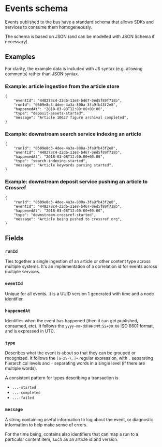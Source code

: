 # Events schema

Events published to the bus have a standard schema that allows SDKs and services to consume them homogeneously.

The schema is based on JSON (and can be modelled with JSON Schema if necessary).

## Examples

For clarity, the example data is included with JS syntax (e.g. allowing comments) rather than JSON syntax.

### Example: article ingestion from the article store

```
{
    "eventId": "448278c4-22d6-11e8-b467-0ed5f89f718b",
    "runId": "0509e8c3-4dee-4a3a-800a-3fa9fb43f2e8",
    "happenedAt": "2018-03-08T12:00:00+00:00",
    "type": "deposit-assets-started",
    "message": "Article 10627 figure archival completed",
}
```

### Example: downstream search service indexing an article

```
{
    "runId": "0509e8c3-4dee-4a3a-800a-3fa9fb43f2e8",
    "eventId": "448278c4-22d6-11e8-b467-0ed5f89f718b",
    "happenedAt": "2018-03-08T12:00:00+00:00",
    "type": "search-indexing-started",
    "message": "Article keywords parsing started",
}
```

### Example: downstream deposit service pushing an article to Crossref

```
{
    "runId": "0509e8c3-4dee-4a3a-800a-3fa9fb43f2e8",
    "eventId": "448278c4-22d6-11e8-b467-0ed5f89f718b",
    "happenedAt": "2018-03-08T12:00:00+00:00",
    "type": "downstream-crossref-started",
    "message": "Article being pushed to crossref.org",
}
```

## Fields

### `runId`

Ties together a single ingestion of an article or other content type across multiple systems. It's an implementation of a correlation id for events across multiple services.

### `eventId`

Unique for all events. It is a UUID version 1 generated with time and a node identifier.

### `happenedAt` 

Identifies when the event has happened (then it can get published, consumed, etc). It follows the `yyyy-mm-ddTHH:MM:SS+00:00` ISO 8601 format, and is expressed in UTC.

### `type`

Describes what the event is about so that they can be grouped or recognized. It follows the `[a-z\-\.]+` regular expression, with `.` separating hierarchical levels and `-` separating words in a single level (if there are multiple words).

A consistent pattern for types describing a transaction is

- `...-started` 
- `...-completed` 
- `...-failed` 

### `message`

A string containing useful information to log about the event, or diagnostic information to help make sense of errors.

For the time being, contains also identifiers that can map a run to a particular content item, such as an article id and version.
